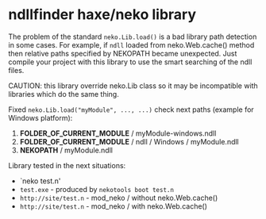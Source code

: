 ndllfinder haxe/neko library
============================

The problem of the standard `neko.Lib.load()` is a bad library path detection in some cases.
For example, if `ndll` loaded from neko.Web.cache() method then relative paths specified by NEKOPATH became unexpected.
Just compile your project with this library to use the smart searching of the ndll files.

CAUTION: this library override neko.Lib class so it may be incompatible with libraries which do the same thing.

Fixed `neko.Lib.load("myModule", ..., ...)` check next paths (example for Windows platform):

 1. **FOLDER_OF_CURRENT_MODULE** / myModule-windows.ndll
 2. **FOLDER_OF_CURRENT_MODULE** / ndll / Windows / myModule.ndll
 3. **NEKOPATH** / myModule.ndll
 
Library tested in the next situations:

 * `neko test.n'
 * `test.exe` - produced by `nekotools boot test.n`
 * `http://site/test.n` - mod_neko / without neko.Web.cache()
 * `http://site/test.n` - mod_neko / with neko.Web.cache()
 